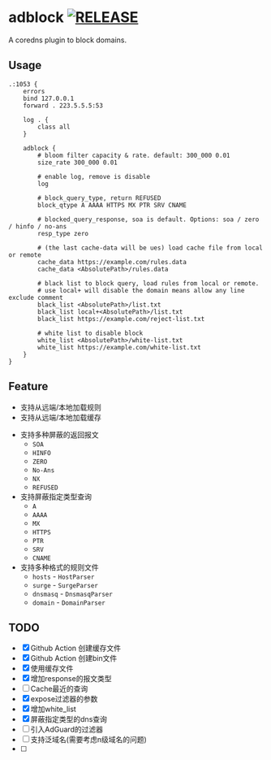 # adblock [![RELEASE](https://github.com/swoiow/adblock/actions/workflows/build-bin.yml/badge.svg)](https://github.com/swoiow/adblock/actions/workflows/build-bin.yml)

A coredns plugin to block domains.

## Usage

```
.:1053 {
    errors
    bind 127.0.0.1
    forward . 223.5.5.5:53

    log . {
        class all
    }

    adblock {
        # bloom filter capacity & rate. default: 300_000 0.01
        size_rate 300_000 0.01
    
        # enable log, remove is disable
        log
        
        # block_query_type, return REFUSED
        block_qtype A AAAA HTTPS MX PTR SRV CNAME
        
        # blocked_query_response, soa is default. Options: soa / zero / hinfo / no-ans
        resp_type zero
        
        # (the last cache-data will be ues) load cache file from local or remote
        cache_data https://example.com/rules.data
        cache_data <AbsolutePath>/rules.data
        
        # black list to block query, load rules from local or remote.
        # use local+ will disable the domain means allow any line exclude comment
        black_list <AbsolutePath>/list.txt
        black_list local+<AbsolutePath>/list.txt
        black_list https://example.com/reject-list.txt
        
        # white list to disable block
        white_list <AbsolutePath>/white-list.txt
        white_list https://example.com/white-list.txt
    }
}
```

## Feature

- 支持从远端/本地加载规则
- 支持从远端/本地加载缓存
+ 支持多种屏蔽的返回报文
  - `SOA`
  - `HINFO`
  - `ZERO`
  - `No-Ans`
  - `NX`
  - `REFUSED`
+ 支持屏蔽指定类型查询
  - `A`
  - `AAAA`
  - `MX`
  - `HTTPS`
  - `PTR`
  - `SRV`
  - `CNAME`
+ 支持多种格式的规则文件
  - `hosts` - `HostParser`
  - `surge` - `SurgeParser`
  - `dnsmasq` - `DnsmasqParser`
  - `domain` - `DomainParser`

## TODO

- [x] Github Action 创建缓存文件
- [x] Github Action 创建bin文件
- [x] 使用缓存文件
- [x] 增加response的报文类型
- [ ] Cache最近的查询
- [x] expose过滤器的参数
- [x] 增加white_list
- [x] 屏蔽指定类型的dns查询
- [ ] 引入AdGuard的过滤器
- [ ] 支持泛域名(需要考虑n级域名的问题)
- [ ]
